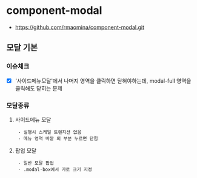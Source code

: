 # component-modal
 - https://github.com/rmaomina/component-modal.git

## 모달 기본

### 이슈체크 
- [x] '사이드메뉴모달'에서 나머지 영역을 클릭하면 닫혀야하는데, modal-full 영역을 클릭해도 닫히는 문제

### 모달종류 

1. 사이드메뉴 모달

		- 실행시 스케일 트렌지션 없음
		- 메뉴 영역 바깥 외 부분 누르면 닫힘

2. 팝업 모달 

		- 일반 모달 팝업 
		- .modal-box에서 가로 크기 지정